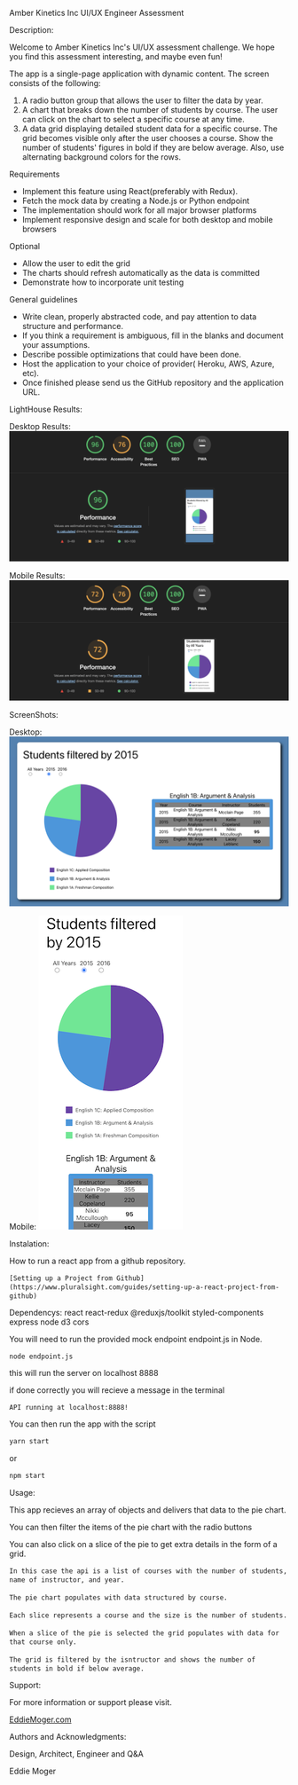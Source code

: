 Amber Kinetics Inc UI/UX Engineer Assessment

Description:

Welcome to Amber Kinetics Inc's UI/UX assessment challenge. We hope you find this assessment interesting, and maybe even fun!

The app is a single-page application with dynamic content. The screen consists of the following:
1. A radio button group that allows the user to filter the data by year.
2. A chart that breaks down the number of students by course. The user can click on the
chart to select a specific course at any time.
3. A data grid displaying detailed student data for a specific course. The grid becomes
visible only after the user chooses a course. Show the number of students' figures in bold if they are below average. Also, use alternating background colors for the rows.

Requirements
- Implement this feature using React(preferably with Redux).
- Fetch the mock data by creating a Node.js or Python endpoint
- The implementation should work for all major browser platforms
- Implement responsive design and scale for both desktop and mobile browsers

Optional
- Allow the user to edit the grid
- The charts should refresh automatically as the data is committed
- Demonstrate how to incorporate unit testing

General guidelines
- Write clean, properly abstracted code, and pay attention to data structure and performance.
- If you think a requirement is ambiguous, fill in the blanks and document your assumptions.
- Describe possible optimizations that could have been done.
- Host the application to your choice of provider( Heroku, AWS, Azure, etc).
- Once finished please send us the GitHub repository and the application URL.


LightHouse Results:

Desktop Results:
![UI:UX Lighthouse Desktop Results](/public/UI:UX_Lighthouse_Desktop_Results.png)

Mobile Results:
![UI:UX Lighthouse Mobile Results](/public/UI:UX_Lighthouse_Mobile_Results.png)

ScreenShots:

Desktop:
![UI:UX Screenshot Desktop](/public/UI%3AUX_screenshot.png)

Mobile:
![UI:UX Screenshot Mobile](/public/UI%3AUX_screenshot_mobile_280px.png)


Instalation:


How to run a react app from a github repository.

	[Setting up a Project from Github](https://www.pluralsight.com/guides/setting-up-a-react-project-from-github)

Dependencys:
	react
	react-redux
	@reduxjs/toolkit
	styled-components
	express
	node
	d3
	cors

You will need to run the provided mock endpoint endpoint.js in Node.


	node endpoint.js


this will run the server on localhost 8888

if done correctly you will recieve a message in the terminal

	API running at localhost:8888!

You can then run the app with the script

```javascript
yarn start
```

or

```javascript
npm start
```


Usage:

This app recieves an array of objects and delivers that data to the pie chart.

You can then filter the items of the pie chart with the radio buttons

You can also click on a slice of the pie to get extra details in the form of a grid.


	In this case the api is a list of courses with the number of students, name of instructor, and year.

	The pie chart populates with data structured by course.
	
	Each slice represents a course and the size is the number of students.

	When a slice of the pie is selected the grid populates with data for that course only.

	The grid is filtered by the isntructor and shows the number of students in bold if below average.


Support:

For more information or support please visit.

[EddieMoger.com](https://eddiemoger.com)


Authors and Acknowledgments:

 Design, Architect, Engineer and Q&A

  Eddie Moger
